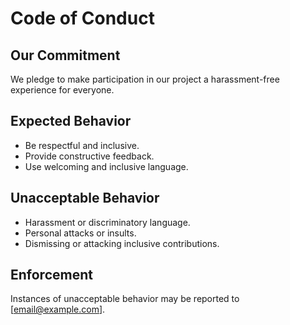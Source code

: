 # Code of Conduct

## Our Commitment
We pledge to make participation in our project a harassment-free experience for everyone.

## Expected Behavior
- Be respectful and inclusive.
- Provide constructive feedback.
- Use welcoming and inclusive language.

## Unacceptable Behavior
- Harassment or discriminatory language.
- Personal attacks or insults.
- Dismissing or attacking inclusive contributions.

## Enforcement
Instances of unacceptable behavior may be reported to [email@example.com].
